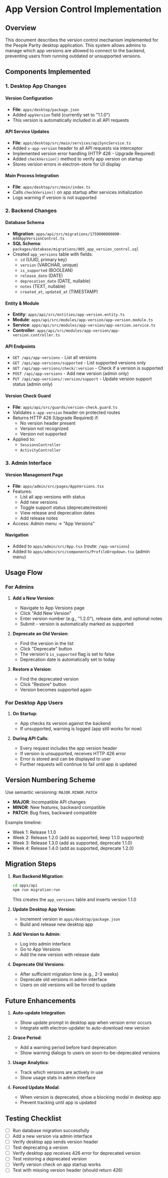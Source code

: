 # App Version Control Implementation

## Overview
This document describes the version control mechanism implemented for the People Parity desktop application. This system allows admins to manage which app versions are allowed to connect to the backend, preventing users from running outdated or unsupported versions.

## Components Implemented

### 1. Desktop App Changes

#### Version Configuration
- **File**: `apps/desktop/package.json`
- Added `appVersion` field (currently set to "1.1.0")
- This version is automatically included in all API requests

#### API Service Updates
- **File**: `apps/desktop/src/main/services/apiSyncService.ts`
- Added `x-app-version` header to all API requests via interceptor
- Implemented version error handling (HTTP 426 - Upgrade Required)
- Added `checkVersion()` method to verify app version on startup
- Stores version errors in electron-store for UI display

#### Main Process Integration
- **File**: `apps/desktop/src/main/index.ts`
- Calls `checkVersion()` on app startup after services initialization
- Logs warning if version is not supported

### 2. Backend Changes

#### Database Schema
- **Migration**: `apps/api/src/migrations/1759000000000-AddAppVersionControl.ts`
- **SQL Schema**: `packages/database/migrations/005_app_version_control.sql`
- Created `app_versions` table with fields:
  - `id` (UUID, primary key)
  - `version` (VARCHAR, unique)
  - `is_supported` (BOOLEAN)
  - `release_date` (DATE)
  - `deprecation_date` (DATE, nullable)
  - `notes` (TEXT, nullable)
  - `created_at`, `updated_at` (TIMESTAMP)

#### Entity & Module
- **Entity**: `apps/api/src/entities/app-version.entity.ts`
- **Module**: `apps/api/src/modules/app-version/app-version.module.ts`
- **Service**: `apps/api/src/modules/app-version/app-version.service.ts`
- **Controller**: `apps/api/src/modules/app-version/app-version.controller.ts`

#### API Endpoints
- `GET /api/app-versions` - List all versions
- `GET /api/app-versions/supported` - List supported versions only
- `GET /api/app-versions/check/:version` - Check if a version is supported
- `POST /api/app-versions` - Add new version (admin only)
- `PUT /api/app-versions/:version/support` - Update version support status (admin only)

#### Version Check Guard
- **File**: `apps/api/src/guards/version-check.guard.ts`
- Validates `x-app-version` header on protected routes
- Returns HTTP 426 (Upgrade Required) if:
  - No version header present
  - Version not recognized
  - Version not supported
- Applied to:
  - `SessionsController`
  - `ActivityController`

### 3. Admin Interface

#### Version Management Page
- **File**: `apps/admin/src/pages/AppVersions.tsx`
- Features:
  - List all app versions with status
  - Add new versions
  - Toggle support status (deprecate/restore)
  - View release and deprecation dates
  - Add release notes
- Access: Admin menu → "App Versions"

#### Navigation
- Added to `apps/admin/src/App.tsx` (route: `/app-versions`)
- Added to `apps/admin/src/components/ProfileDropdown.tsx` (admin menu)

## Usage Flow

### For Admins

1. **Add a New Version**:
   - Navigate to App Versions page
   - Click "Add New Version"
   - Enter version number (e.g., "1.2.0"), release date, and optional notes
   - Submit - version is automatically marked as supported

2. **Deprecate an Old Version**:
   - Find the version in the list
   - Click "Deprecate" button
   - The version's `is_supported` flag is set to false
   - Deprecation date is automatically set to today

3. **Restore a Version**:
   - Find the deprecated version
   - Click "Restore" button
   - Version becomes supported again

### For Desktop App Users

1. **On Startup**:
   - App checks its version against the backend
   - If unsupported, warning is logged (app still works for now)

2. **During API Calls**:
   - Every request includes the app version header
   - If version is unsupported, receives HTTP 426 error
   - Error is stored and can be displayed to user
   - Further requests will continue to fail until app is updated

## Version Numbering Scheme

Use semantic versioning: `MAJOR.MINOR.PATCH`

- **MAJOR**: Incompatible API changes
- **MINOR**: New features, backward compatible
- **PATCH**: Bug fixes, backward compatible

Example timeline:
- Week 1: Release 1.1.0
- Week 2: Release 1.2.0 (add as supported, keep 1.1.0 supported)
- Week 3: Release 1.3.0 (add as supported, deprecate 1.1.0)
- Week 4: Release 1.4.0 (add as supported, deprecate 1.2.0)

## Migration Steps

1. **Run Backend Migration**:
   ```bash
   cd apps/api
   npm run migration:run
   ```
   This creates the `app_versions` table and inserts version 1.1.0

2. **Update Desktop App Version**:
   - Increment version in `apps/desktop/package.json`
   - Build and release new desktop app

3. **Add Version to Admin**:
   - Log into admin interface
   - Go to App Versions
   - Add the new version with release date

4. **Deprecate Old Versions**:
   - After sufficient migration time (e.g., 2-3 weeks)
   - Deprecate old versions in admin interface
   - Users on old versions will be forced to update

## Future Enhancements

1. **Auto-update Integration**:
   - Show update prompt in desktop app when version error occurs
   - Integrate with electron-updater to auto-download new version

2. **Grace Period**:
   - Add a warning period before hard deprecation
   - Show warning dialogs to users on soon-to-be-deprecated versions

3. **Usage Analytics**:
   - Track which versions are actively in use
   - Show usage stats in admin interface

4. **Forced Update Modal**:
   - When version is deprecated, show a blocking modal in desktop app
   - Prevent tracking until app is updated

## Testing Checklist

- [ ] Run database migration successfully
- [ ] Add a new version via admin interface
- [ ] Verify desktop app sends version header
- [ ] Test deprecating a version
- [ ] Verify desktop app receives 426 error for deprecated version
- [ ] Test restoring a deprecated version
- [ ] Verify version check on app startup works
- [ ] Test with missing version header (should return 426)
